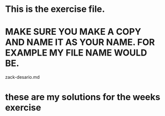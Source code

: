 # This is the exercise file. 
# MAKE SURE YOU MAKE A COPY AND NAME IT AS YOUR NAME.  FOR EXAMPLE MY FILE NAME WOULD BE. 

zack-desario.md

# these are my solutions for the weeks exercise